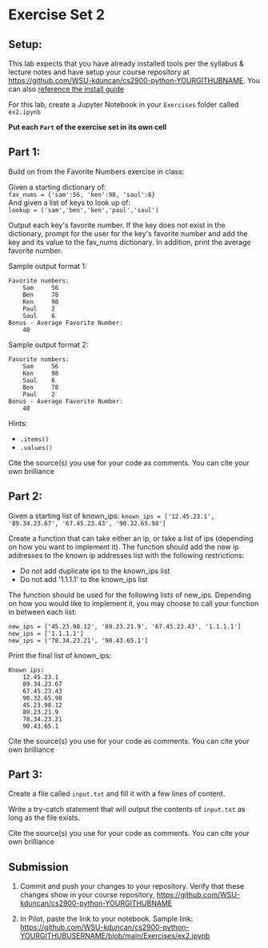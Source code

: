 # Exercise Set 2

## Setup:

This lab expects that you have already installed tools per the syllabus & lecture notes and have setup your course repository at https://github.com/WSU-kduncan/cs2900-python-YOURGITHUBNAME.  You can also [reference the install guide](https://github.com/pattonsgirl/SU2021-CS2900#Software)

For this lab, create a Jupyter Notebook in your `Exercises` folder called `ex2.ipynb`

**Put each `Part` of the exercise set in its own cell**

## Part 1:

Build on from the Favorite Numbers exercise in class:

Given a starting dictionary of:  
`fav_nums = {'sam':56, 'ken':98, 'saul':6}`  
And given a list of keys to look up of:  
`lookup = ('sam','ben','ken','paul','saul')`

Output each key's favorite number.  If the key does not exist in the dictionary, prompt for the user for the key's favorite number and add the key and its value to the fav_nums dictionary.  In addition, print the average favorite number.

Sample output format 1:
```
Favorite numbers:
    Sam     56
    Ben     78
    Ken     98
    Paul    2
    Saul    6
Bonus - Average Favorite Number:
    48
```

Sample output format 2:
```
Favorite numbers:
    Sam     56
    Ken     98
    Saul    6
    Ben     78
    Paul    2
Bonus - Average Favorite Number:
    48
```

Hints:
- `.items()`
- `.values()`

Cite the source(s) you use for your code as comments.  You can cite your own brilliance

## Part 2:

Given a starting list of known_ips:
`known_ips = ['12.45.23.1', '89.34.23.67', '67.45.23.43', '90.32.65.98']`

Create a function that can take either an ip, or take a list of ips (depending on how you want to implement it).  The function should add the new ip addresses to the known ip addresses list with the following restrictions:
- Do not add duplicate ips to the known_ips list
- Do not add '1.1.1.1' to the known_ips list

The function should be used for the following lists of new_ips.  Depending on how you would like to implement it, you may choose to call your function in between each list:
```
new_ips = ['45.23.98.12', '89.23.21.9', '67.45.23.43', '1.1.1.1']
new_ips = ['1.1.1.1']
new_ips = ['78.34.23.21', '90.43.65.1']
```

Print the final list of known_ips:
```
Known ips:
    12.45.23.1
    89.34.23.67
    67.45.23.43
    90.32.65.98
    45.23.98.12
    89.23.21.9
    78.34.23.21
    90.43.65.1
```

Cite the source(s) you use for your code as comments.  You can cite your own brilliance


## Part 3:

Create a file called `input.txt` and fill it with a few lines of content.

Write a try-catch statement that will output the contents of `input.txt` as long as the file exists.

Cite the source(s) you use for your code as comments.  You can cite your own brilliance

## Submission

1. Commit and push your changes to your repository.  Verify that these changes show in your course repository, https://github.com/WSU-kduncan/cs2900-python-YOURGITHUBNAME

2. In Pilot, paste the link to your notebook.  Sample link: https://github.com/WSU-kduncan/cs2900-python-YOURGITHUBUSERNAME/blob/main/Exercises/ex2.ipynb